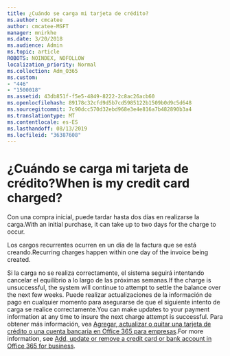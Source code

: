 ```yaml
---
title: ¿Cuándo se carga mi tarjeta de crédito?
ms.author: cmcatee
author: cmcatee-MSFT
manager: mnirkhe
ms.date: 3/20/2018
ms.audience: Admin
ms.topic: article
ROBOTS: NOINDEX, NOFOLLOW
localization_priority: Normal
ms.collection: Adm_O365
ms.custom:
- "446"
- "1500018"
ms.assetid: 43db851f-f5e5-4849-8222-2c8ac26acb60
ms.openlocfilehash: 89178c32cfd9d5b7cd5985122b1509b0d9c5d648
ms.sourcegitcommit: 7c90dcc570d32ebd968e3e4e816a7b482890b3a4
ms.translationtype: MT
ms.contentlocale: es-ES
ms.lasthandoff: 08/13/2019
ms.locfileid: "36387608"
---
```

# <a name="when-is-my-credit-card-charged"></a><span data-ttu-id="54bc8-102">¿Cuándo se carga mi tarjeta de crédito?</span><span class="sxs-lookup"><span data-stu-id="54bc8-102">When is my credit card charged?</span></span>

<span data-ttu-id="54bc8-103">Con una compra inicial, puede tardar hasta dos días en realizarse la carga.</span><span class="sxs-lookup"><span data-stu-id="54bc8-103">With an initial purchase, it can take up to two days for the charge to occur.</span></span>
  
<span data-ttu-id="54bc8-104">Los cargos recurrentes ocurren en un día de la factura que se está creando.</span><span class="sxs-lookup"><span data-stu-id="54bc8-104">Recurring charges happen within one day of the invoice being created.</span></span>
  
<span data-ttu-id="54bc8-105">Si la carga no se realiza correctamente, el sistema seguirá intentando cancelar el equilibrio a lo largo de las próximas semanas.</span><span class="sxs-lookup"><span data-stu-id="54bc8-105">If the charge is unsuccessful, the system will continue to attempt to settle the balance over the next few weeks.</span></span> <span data-ttu-id="54bc8-106">Puede realizar actualizaciones de la información de pago en cualquier momento para asegurarse de que el siguiente intento de carga se realice correctamente.</span><span class="sxs-lookup"><span data-stu-id="54bc8-106">You can make updates to your payment information at any time to insure the next charge attempt is successful.</span></span> <span data-ttu-id="54bc8-107">Para obtener más información, vea [Agregar, actualizar o quitar una tarjeta de crédito o una cuenta bancaria en Office 365 para empresas](https://docs.microsoft.com/en-us/office365/admin/subscriptions-and-billing/add-update-or-remove-credit-card-or-bank-account).</span><span class="sxs-lookup"><span data-stu-id="54bc8-107">For more information, see [Add, update or remove a credit card or bank account in Office 365 for business](https://docs.microsoft.com/en-us/office365/admin/subscriptions-and-billing/add-update-or-remove-credit-card-or-bank-account).</span></span>